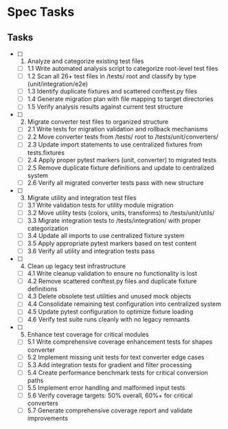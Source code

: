 # Spec Tasks

## Tasks

- [ ] 1. Analyze and categorize existing test files
  - [ ] 1.1 Write automated analysis script to categorize root-level test files
  - [ ] 1.2 Scan all 26+ test files in /tests/ root and classify by type (unit/integration/e2e)
  - [ ] 1.3 Identify duplicate fixtures and scattered conftest.py files
  - [ ] 1.4 Generate migration plan with file mapping to target directories
  - [ ] 1.5 Verify analysis results against current test structure

- [ ] 2. Migrate converter test files to organized structure
  - [ ] 2.1 Write tests for migration validation and rollback mechanisms
  - [ ] 2.2 Move converter tests from /tests/ root to /tests/unit/converters/
  - [ ] 2.3 Update import statements to use centralized fixtures from tests.fixtures
  - [ ] 2.4 Apply proper pytest markers (unit, converter) to migrated tests
  - [ ] 2.5 Remove duplicate fixture definitions and update to centralized system
  - [ ] 2.6 Verify all migrated converter tests pass with new structure

- [ ] 3. Migrate utility and integration test files
  - [ ] 3.1 Write validation tests for utility module migration
  - [ ] 3.2 Move utility tests (colors, units, transforms) to /tests/unit/utils/
  - [ ] 3.3 Migrate integration tests to /tests/integration/ with proper categorization
  - [ ] 3.4 Update all imports to use centralized fixture system
  - [ ] 3.5 Apply appropriate pytest markers based on test content
  - [ ] 3.6 Verify all utility and integration tests pass

- [ ] 4. Clean up legacy test infrastructure
  - [ ] 4.1 Write cleanup validation to ensure no functionality is lost
  - [ ] 4.2 Remove scattered conftest.py files and duplicate fixture definitions
  - [ ] 4.3 Delete obsolete test utilities and unused mock objects
  - [ ] 4.4 Consolidate remaining test configuration into centralized system
  - [ ] 4.5 Update pytest configuration to optimize fixture loading
  - [ ] 4.6 Verify test suite runs cleanly with no legacy remnants

- [ ] 5. Enhance test coverage for critical modules
  - [ ] 5.1 Write comprehensive coverage enhancement tests for shapes converter
  - [ ] 5.2 Implement missing unit tests for text converter edge cases
  - [ ] 5.3 Add integration tests for gradient and filter processing
  - [ ] 5.4 Create performance benchmark tests for critical conversion paths
  - [ ] 5.5 Implement error handling and malformed input tests
  - [ ] 5.6 Verify coverage targets: 50% overall, 60%+ for critical converters
  - [ ] 5.7 Generate comprehensive coverage report and validate improvements